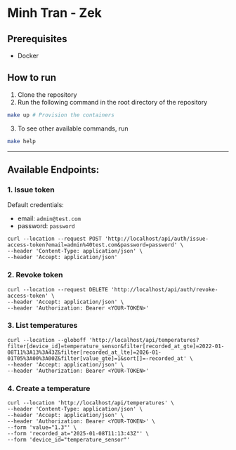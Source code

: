 # Minh Tran - Zek

## Prerequisites
- Docker

## How to run
1. Clone the repository
2. Run the following command in the root directory of the repository
```bash
make up # Provision the containers
```
3. To see other available commands, run
```bash
make help
```
---
## Available Endpoints:

### 1. Issue token
Default credentials:
- email: `admin@test.com`
- password: `password`
 
```shell
curl --location --request POST 'http://localhost/api/auth/issue-access-token?email=admin%40test.com&password=password' \
--header 'Content-Type: application/json' \
--header 'Accept: application/json'
```

### 2. Revoke token
```shell
curl --location --request DELETE 'http://localhost/api/auth/revoke-access-token' \
--header 'Accept: application/json' \
--header 'Authorization: Bearer <YOUR-TOKEN>'
```

### 3. List temperatures

```shell
curl --location --globoff 'http://localhost/api/temperatures?filter[device_id]=temperature_sensor&filter[recorded_at_gte]=2022-01-08T11%3A13%3A43Z&filter[recorded_at_lte]=2026-01-01T05%3A00%3A00Z&filter[value_gte]=1&sort[]=-recorded_at' \
--header 'Accept: application/json' \
--header 'Authorization: Bearer <YOUR-TOKEN>'
```

### 4. Create a temperature

```shell
curl --location 'http://localhost/api/temperatures' \
--header 'Content-Type: application/json' \
--header 'Accept: application/json' \
--header 'Authorization: Bearer <YOUR-TOKEN>' \
--form 'value="1.3"' \
--form 'recorded_at="2025-01-08T11:13:43Z"' \
--form 'device_id="temperature_sensor"'
```
